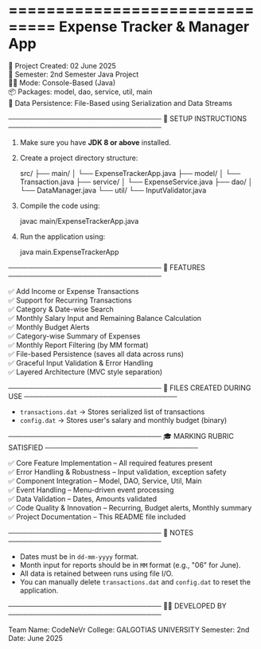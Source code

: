 ===============================
 Expense Tracker & Manager App
===============================

📅 Project Created: 02 June 2025  
🎯 Semester: 2nd Semester Java Project  
👨‍💻 Mode: Console-Based (Java)  
📦 Packages: model, dao, service, util, main  
📁 Data Persistence: File-Based using Serialization and Data Streams

───────────────────────────────
🔧 SETUP INSTRUCTIONS
───────────────────────────────

1. Make sure you have **JDK 8 or above** installed.
2. Create a project directory structure:

    src/
    ├── main/
    │   └── ExpenseTrackerApp.java
    ├── model/
    │   └── Transaction.java
    ├── service/
    │   └── ExpenseService.java
    ├── dao/
    │   └── DataManager.java
    └── util/
        └── InputValidator.java

3. Compile the code using:

    javac main/ExpenseTrackerApp.java

4. Run the application using:

    java main.ExpenseTrackerApp

───────────────────────────────
🚀 FEATURES
───────────────────────────────

✅ Add Income or Expense Transactions  
✅ Support for Recurring Transactions  
✅ Category & Date-wise Search  
✅ Monthly Salary Input and Remaining Balance Calculation  
✅ Monthly Budget Alerts  
✅ Category-wise Summary of Expenses  
✅ Monthly Report Filtering (by MM format)  
✅ File-based Persistence (saves all data across runs)  
✅ Graceful Input Validation & Error Handling  
✅ Layered Architecture (MVC style separation)

───────────────────────────────
📂 FILES CREATED DURING USE
───────────────────────────────

- `transactions.dat` → Stores serialized list of transactions
- `config.dat` → Stores user's salary and monthly budget (binary)

───────────────────────────────
🎓 MARKING RUBRIC SATISFIED
───────────────────────────────

✅ Core Feature Implementation – All required features present  
✅ Error Handling & Robustness – Input validation, exception safety  
✅ Component Integration – Model, DAO, Service, Util, Main  
✅ Event Handling – Menu-driven event processing  
✅ Data Validation – Dates, Amounts validated  
✅ Code Quality & Innovation – Recurring, Budget alerts, Monthly summary  
✅ Project Documentation – This README file included

───────────────────────────────
📌 NOTES
───────────────────────────────

- Dates must be in `dd-mm-yyyy` format.
- Month input for reports should be in `MM` format (e.g., "06" for June).
- All data is retained between runs using file I/O.
- You can manually delete `transactions.dat` and `config.dat` to reset the application.

───────────────────────────────
🧑‍💻 DEVELOPED BY
───────────────────────────────

Team Name:   CodeNeVr
College: GALGOTIAS UNIVERSITY 
Semester: 2nd  
Date: June 2025

